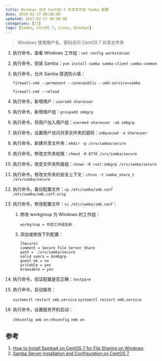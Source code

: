 ```yaml
---
title: Windows 访问 CentOS 7 共享文件夹 Samba 配置
date: 2018-02-27 00:00:00
updated: 2017-02-27 00:00:00
categories: [IT]
tags: [Samba, CentOS 7, Linux, Windows]
---
```


> Windows 使用用户名、密码访问 CentOS 7 共享文件夹

1. 执行命令，查看 Windows 工作组：`net config workstation`
1. 执行命令，安装 Samba：`yum install samba samba-client samba-common`
1. 执行命令，允许 Samba 穿透防火墙：

    `firewall-cmd --permanent --zone=public --add-service=samba`

    `firewall-cmd --reload`

1. 执行命令，新增用户：`useradd shareuser`
1. 执行命令，新增用户组：`groupadd smbgrp`
1. 执行命令，将用户加入用户组：`usermod shareuser -aG smbgrp`
1. 执行命令，设置用户访问共享文件夹的密码：`smbpasswd -a shareuser`
1. 执行命令，新建共享文件夹：`mkdir -p /srv/samba/secure`
1. 执行命令，修改文件夹权限：`chmod -R 0770 /srv/samba/secure`
1. 执行命令，改变文件夹所属组：`chown -R root:smbgrp /srv/samba/secure`
1. 执行命令，修改文件夹的安全上下文：`chcon -t samba_share_t /srv/samba/secure`
1. 执行命令，备份配置文件：`cp /etc/samba/smb.conf /etc/samba/smb.conf.orig`
1. 执行命令，修改配置文件：`vi /etc/samba/smb.conf`：

    1. 修改 workgroup 为 Windows 的工作组：

        ```
        workgroup = 你的工作组名称
        ```
    
    1. 添加或修改下列配置：
        ```
        [Secure]
        comment = Secure File Server Share
        path =  /srv/samba/secure
        valid users = @smbgrp
        guest ok = no
        writable = yes
        browsable = yes
        ```

1. 执行命令，验证配置是否正确：`testparm`
1. 执行命令，启动服务：

    `systemctl restart smb.service`
    `systemctl restart nmb.service`

1. 执行命令，设置服务开机启动：

    `chkconfig smb on`
    `chkconfig nmb on`


参考
----

1. [How to Install Samba4 on CentOS 7 for File Sharing on Windows](https://www.tecmint.com/install-samba4-on-centos-7-for-file-sharing-on-windows)
1. [Samba Server Installation and Configuration on CentOS 7](https://www.howtoforge.com/samba-server-installation-and-configuration-on-centos-7)